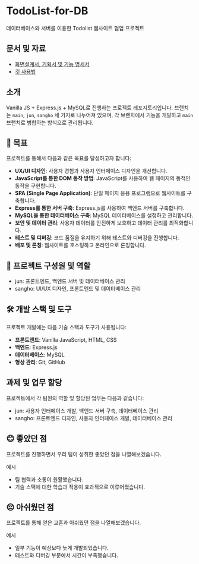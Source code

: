 # TodoList-for-DB
데이터베이스와 서버를 이용한 Todolist 웹사이트 협업 프로젝트


## 문서 및 자료
- [화면설계서, 기획서 및 기능 명세서](https://www.notion.so/TODOLIST-444e1993dfbe44f6b42d1faad46d19c2?pvs=4)
- [깃 사용법](https://github.com/code-squad/codesquad-docs/blob/main/codereview/README.md)

## 소개
Vanilla JS + Express.js + MySQL로 진행하는 프로젝트 레포지토리입니다. 브랜치는 `main`, `jun`, `sangho` 세 가지로 나누어져 있으며, 각 브랜치에서 기능을 개발하고 `main` 브랜치로 병합하는 방식으로 관리됩니다.


## 🎯 목표
프로젝트를 통해서 다음과 같은 목표를 달성하고자 합니다:

- **UX/UI 디자인**: 사용자 경험과 사용자 인터페이스 디자인을 개선합니다.
- **JavaScript를 통한 DOM 동작 방법**: JavaScript를 사용하여 웹 페이지의 동적인 동작을 구현합니다.
- **SPA (Single Page Application)**: 단일 페이지 응용 프로그램으로 웹사이트를 구축합니다.
- **Express를 통한 서버 구축**: Express.js를 사용하여 백엔드 서버를 구축합니다.
- **MySQL을 통한 데이터베이스 구축**: MySQL 데이터베이스를 설정하고 관리합니다.
- **보안 및 데이터 관리**: 사용자 데이터를 안전하게 보호하고 데이터 관리를 최적화합니다.
- **테스트 및 디버깅**: 코드 품질을 유지하기 위해 테스트와 디버깅을 진행합니다.
- **배포 및 론칭**: 웹사이트를 호스팅하고 온라인으로 론칭합니다.


## 👥 프로젝트 구성원 및 역할
- jun: 프론트엔드, 백엔드 서버 및 데이터베이스 관리 
- sangho: UI/UX 디자인, 프론트엔드 및 데이터베이스 관리 


## 🛠️ 개발 스택 및 도구
프로젝트 개발에는 다음 기술 스택과 도구가 사용됩니다:
- **프론트엔드**: Vanilla JavaScript, HTML, CSS
- **백엔드**: Express.js
- **데이터베이스**: MySQL
- **형상 관리**: Git, GitHub


## 과제 및 업무 할당
프로젝트에서 각 팀원의 역할 및 할당된 업무는 다음과 같습니다:

- jun:  사용자 인터페이스 개발, 백엔드 서버 구축, 데이터베이스 관리
- sangho: 프론트엔드 디자인, 사용자 인터페이스 개발, 데이터베이스 관리


## 😊 좋았던 점
프로젝트를 진행하면서 우리 팀이 성취한 좋았던 점을 나열해보겠습니다.

예시
- 팀 협력과 소통이 원활했습니다.
- 기술 스택에 대한 학습과 적용이 효과적으로 이루어졌습니다.


## 😔 아쉬웠던 점
프로젝트를 통해 얻은 교훈과 아쉬웠던 점을 나열해보겠습니다.

예시
- 일부 기능이 예상보다 늦게 개발되었습니다.
- 테스트와 디버깅 부분에서 시간이 부족했습니다.
